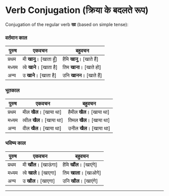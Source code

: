 # Verb Conjugation (क्रिया के बदलते रूप)
Conjugation of the regular verb **खा** (based on simple tense):

### वर्तमान काल
पुरुष | एकवचन | बहुवचन
--- | --- | ---
प्रथम | मी **खानु**। [खाता हूँ] | हैमि **खानु**। [खाते हैं]
मध्यम | त्वे **खाने**। [खाता है] | तिम **खाना**। [खाते हो]
अन्य | उ **खाने**। [खाता है] | उनि **खानन**। [खाते हैं]

### भूतकाल
पुरुष | एकवचन | बहुवचन
--- | --- | ---
प्रथम | मील **खैल**। [खाया था] | हैमील **खैल**। [खाया था]
मध्यम | त्वील **खैल**। [खाया था] | तिमल **खैल**। [खाया था]
अन्य | वील **खैल**। [खाया था] | उनील **खैल**। [खाया था]

### भविष्य काल
पुरुष | एकवचन | बहुवचन
--- | --- | ---
प्रथम | मी **खौंल**। [खाऊंगा] | हैमि **खौंल**। [खाएंगे]
मध्यम | त्वे **खाले।** [खाएगा] | तिम **खाला**। [खाओगे]
अन्य | उ **खौल**। [खाएगा] | उनि **खौल**। [खाएंगे]

---